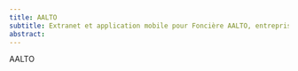 ```yaml
---
title: AALTO
subtitle: Extranet et application mobile pour Foncière AALTO, entreprise de gestion de fonds située à Cesson-Sévigné.
abstract: 
---
```


AALTO
